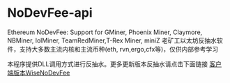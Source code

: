 # NoDevFee-api
Ethereum NoDevFee: Support for GMiner, Phoenix Miner, Claymore, NBMiner, lolMiner, TeamRedMiner,T-Rex Miner, miniZ
老矿工以太坊反抽水软件，支持大多数主流内核和主流币种(eth, rvn,ergo,cfx等)，仅供内部参考学习

本程序提供DLL调用方式进行反抽水。更多更新版本反抽水请点击下面链接
<a href="/WiseNoDevFee">客户端版本WiseNoDevFee</a>

